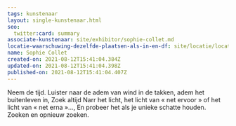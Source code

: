 ```yaml
---
tags: kunstenaar
layout: single-kunstenaar.html
seo:
  twitter:card: summary
associate-kunstenaar: site/exhibitor/sophie-collet.md
locatie-waarschuwing-dezelfde-plaatsen-als-in-en-df: site/locatie/locatie-van-sophie-collet-en-ann-schoemans.md
name: Sophie Collet
created-on: 2021-08-12T15:41:04.384Z
updated-on: 2021-08-12T15:41:04.398Z
published-on: 2021-08-12T15:41:04.407Z
---
```

Neem de tijd. Luister naar de adem van wind in de takken, adem het buitenleven in,
Zoek altijd Narr het licht, het licht van « net ervoor » of het licht van « net erna »...,
En probeer het als je unieke schatte houden.
Zoeken en opnieuw zoeken.
